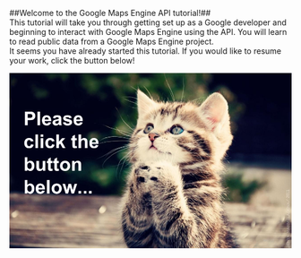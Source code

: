 ##Welcome to the Google Maps Engine API tutorial!##  
This tutorial will take you through getting set up as a Google developer and beginning to interact with Google Maps Engine using the API. You will learn to read public data from a Google Maps Engine project.  
It seems you have already started this tutorial. If you would like to resume your work, click the button below!

![introduction-cat-image](UI-Mocks/Images/introduction-cat.png "Meow!")